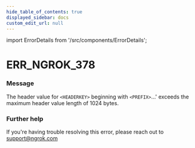 ```yaml
---
hide_table_of_contents: true
displayed_sidebar: docs
custom_edit_url: null
---
```


import ErrorDetails from '/src/components/ErrorDetails';

# ERR_NGROK_378

### Message
The header value for `<HEADERKEY>` beginning with `<PREFIX>`...' exceeds the maximum header value length of 1024 bytes.

### Further help
If you're having trouble resolving this error, please reach out to [support@ngrok.com](mailto:support@ngrok.com?subject=Help%20with%20ERR_NGROK_378)

<ErrorDetails error='err_ngrok_378' />
